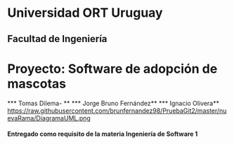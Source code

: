 # Universidad ORT Uruguay
## Facultad de Ingeniería

# **Proyecto: Software de adopción de mascotas**



*** Tomas Dilema- **
*** Jorge Bruno Fernández**
*** Ignacio Olivera**
https://raw.githubusercontent.com/brunfernandez98/PruebaGit2/master/nuevaRama/DiagramaUML.png
#### Entregado como requisito de la materia Ingeniería de Software 1

